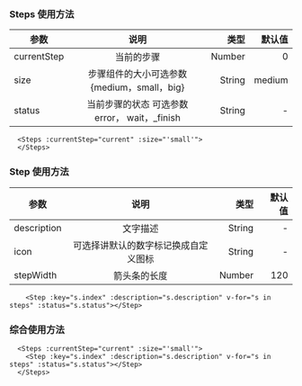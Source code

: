 ###  Steps 使用方法    

| 参数        |                     说明                      |   类型 | 默认值 |
| ----------- | :-------------------------------------------: | -----: | -----: |
| currentStep |                  当前的步骤                   | Number |      0 |
| size        |  步骤组件的大小可选参数{medium，small，big}   | String | medium |
| status      | 当前步骤的状态 可选参数 error， wait，_finish | String |      - |

```vue
  <Steps :currentStep="current" :size="'small'">
  </Steps>
```

### Step 使用方法    
| 参数        |                 说明                 |   类型 | 默认值 |
| ----------- | :----------------------------------: | -----: | -----: |
| description |               文字描述               | String |      - |
| icon        | 可选择讲默认的数字标记换成自定义图标 | String |      - |
| stepWidth   |             箭头条的长度             | Number |    120 |

```vue
    <Step :key="s.index" :description="s.description" v-for="s in steps" :status="s.status"></Step>
```

### 综合使用方法

```vue
  <Steps :currentStep="current" :size="'small'">
    <Step :key="s.index" :description="s.description" v-for="s in steps" :status="s.status"></Step>
  </Steps>
```



